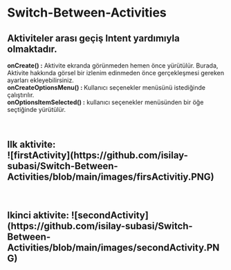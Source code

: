 # Switch-Between-Activities
## Aktiviteler arası geçiş Intent yardımıyla olmaktadır. 
<p><b>onCreate() :</b> Aktivite ekranda görünmeden hemen önce yürütülür. Burada, Aktivite hakkında görsel bir izlenim edinmeden önce gerçekleşmesi gereken ayarları ekleyebilirsiniz.<br>
<b>onCreateOptionsMenu() : </b> Kullanıcı seçenekler menüsünü istediğinde çalıştırılır.<br>
<b>onOptionsItemSelected() :</b> kullanıcı seçenekler menüsünden bir öğe seçtiğinde yürütülür.
</p><br>
<h2>Ilk aktivite:<br>
![firstActivity](https://github.com/isilay-subasi/Switch-Between-Activities/blob/main/images/firsActivitiy.PNG)
  
</h2><br>
<h2>Ikinci aktivite:
![secondActivity](https://github.com/isilay-subasi/Switch-Between-Activities/blob/main/images/secondActivity.PNG)
<br>  
</h2>
